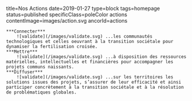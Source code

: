 title=Nos Actions
date=2019-01-27
type=block
tags=homepage
status=published
specificClass=poleColor actions
contentImage=images/action.svg
ancorId=actions
~~~~~~
***Connecter***
    ![validate](/images/validate.svg) ...les communautés technologiques et celles oeuvrant à la transition sociétale pour dynamiser la fertilisation croisée.
***Mettre***
    ![validate](/images/validate.svg) ...à disposition des ressources matérielles, intellectuelles et financières pour accompagner les projets communs naissants.
***Diffuser***
    ![validate](/images/validate.svg) ...sur les territoires les solutions issues des projets, s’assurer de leur efficacité et ainsi participer concrètement à la transition sociétale et à la résolution de problématiques globales.
